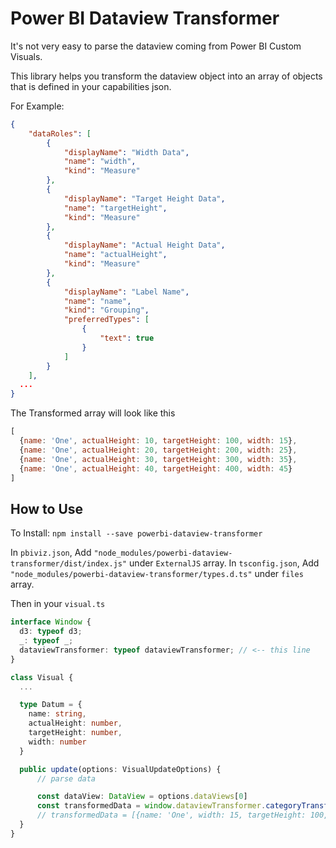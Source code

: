 # Power BI Dataview Transformer

It's not very easy to parse the dataview coming from Power BI Custom Visuals.

This library helps you transform the dataview object into an array of objects that is defined in your capabilities json.

For Example:
```json
{
    "dataRoles": [
        {
            "displayName": "Width Data",
            "name": "width",
            "kind": "Measure"
        },
        {
            "displayName": "Target Height Data",
            "name": "targetHeight",
            "kind": "Measure"
        },
        {
            "displayName": "Actual Height Data",
            "name": "actualHeight",
            "kind": "Measure"
        },
        {
            "displayName": "Label Name",
            "name": "name",
            "kind": "Grouping",
            "preferredTypes": [
                {
                    "text": true
                }
            ]
        }
    ],
  ...
}
```

The Transformed array will look like this

```js
[
  {name: 'One', actualHeight: 10, targetHeight: 100, width: 15},
  {name: 'One', actualHeight: 20, targetHeight: 200, width: 25},
  {name: 'One', actualHeight: 30, targetHeight: 300, width: 35},
  {name: 'One', actualHeight: 40, targetHeight: 400, width: 45}
]
```

## How to Use

To Install: `npm install --save powerbi-dataview-transformer`

In `pbiviz.json`, Add `"node_modules/powerbi-dataview-transformer/dist/index.js"` under `ExternalJS` array.
In `tsconfig.json`, Add `"node_modules/powerbi-dataview-transformer/types.d.ts"` under `files` array.

Then in your `visual.ts`

```ts
interface Window {
  d3: typeof d3;
  _: typeof _;
  dataviewTransformer: typeof dataviewTransformer; // <-- this line
}

class Visual {
  ...

  type Datum = {
    name: string,
    actualHeight: number,
    targetHeight: number,
    width: number
  }

  public update(options: VisualUpdateOptions) {
      // parse data

      const dataView: DataView = options.dataViews[0]
      const transformedData = window.dataviewTransformer.categoryTransform<Datum>(dataview)
      // transformedData = [{name: 'One', width: 15, targetHeight: 100, actualHeight: 10}, ...]
  }
}
```
